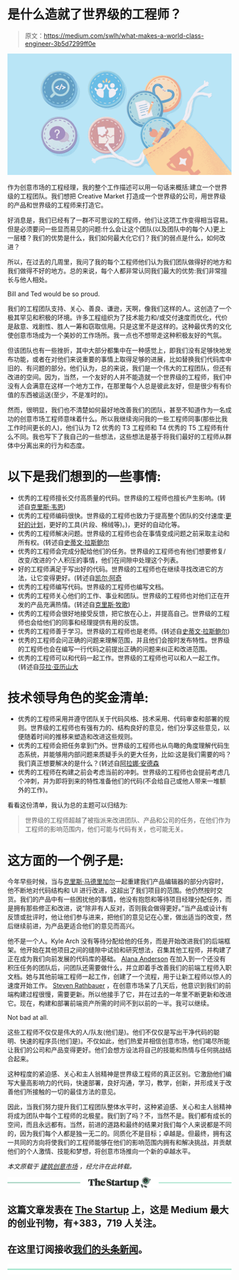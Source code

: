 # 是什么造就了世界级的工程师？

> 原文：<https://medium.com/swlh/what-makes-a-world-class-engineer-3b5d7299ff0e>

![](img/66744320c05617349c8015d631907710.png)

作为创意市场的工程经理，我的整个工作描述可以用一句话来概括:建立一个世界级的工程团队。我们想把 Creative Market 打造成一个世界级的公司，用世界级的产品和世界级的工程师来打造它。

好消息是，我们已经有了一群不可思议的工程师，他们让这项工作变得相当容易。但是必须要问一些显而易见的问题:什么会让这个团队(以及团队中的每个人)更上一层楼？我们的优势是什么，我们如何最大化它们？我们的弱点是什么，如何改进？

所以，在过去的几周里，我问了我的每个工程师他们认为我们团队做得好的地方和我们做得不好的地方。总的来说，每个人都非常认同我们最大的优势:我们非常擅长与他人相处。

Bill and Ted would be so proud.

我们的工程团队支持、关心、善良、谦逊，天啊，像我们这样的人。这创造了一个极其罕见和积极的环境。许多工程组织为了技术能力和/或交付速度而优化，代价是敌意、戏剧性、胜人一筹和窃取信用。只是这里不是这样的。这种最优秀的文化使创意市场成为一个美妙的工作场所。我一点也不想带走这种积极友好的气氛。

但该团队也有一些挫折，其中大部分都集中在一种感觉上，即我们没有足够快地发布功能，或者在对他们来说重要的事情上取得足够的进展，比如替换我们代码库中旧的、有问题的部分。他们认为，总的来说，我们是一个伟大的工程团队，但还有改进的空间。因为，当然，一个友好的人并不能造就一个世界级的工程师，我们中没有人会满意在这样一个地方工作，在那里每个人总是彼此友好，但是很少有有价值的东西被运送(至少，不是准时的)。

然而，很明显，我们也不清楚如何最好地改善我们的团队，甚至不知道作为一名成功的创意市场工程师意味着什么。所以我继续询问我的一些工程师同事(那些比我工作时间更长的人)，他们认为 T2 优秀的 T3 工程师和 T4 优秀的 T5 工程师有什么不同。我也写下了我自己的一些想法，这些想法是基于将我们最好的工程师从群体中分离出来的行为和态度。

# 以下是我们想到的一些事情:

*   优秀的工程师擅长交付高质量的代码。世界级的工程师也擅长产生影响。(转述自[克里斯·韦恩](https://medium.com/u/e06b4082f84d?source=post_page-----3b5d7299ff0e--------------------------------))
*   优秀的工程师编码很快。世界级的工程师也致力于提高整个团队的交付速度:[更好的计划](/p/31cf30ddc45b?source=linkShare-446999882f1a-1538483544)，更好的工具(片段、棉绒等)。)，更好的自动化等。
*   优秀的工程师解决问题。世界级的工程师也会在事情变成问题之前采取主动和所有权。(转述自[史蒂文·拉斯鲍尔](https://medium.com/u/d1f6c20ac388?source=post_page-----3b5d7299ff0e--------------------------------)
*   优秀的工程师会完成分配给他们的任务。世界级的工程师也有他们想要修复/改变/改进的个人积压的事情，他们在间隙中处理这个列表。
*   好的工程师满足于写出好的代码。世界级的工程师也在继续寻找改进它的方法，让它变得更好。(转述自[凯尔·阿奇](https://medium.com/u/b6a50c56e0e6?source=post_page-----3b5d7299ff0e--------------------------------)
*   优秀的工程师编写代码。世界级的工程师也编写文档。
*   优秀的工程师关心他们的工作、事业和团队。世界级的工程师也对他们正在开发的产品充满热情。(转述自[克里斯·牧歌](https://medium.com/u/bb9d6f60e922?source=post_page-----3b5d7299ff0e--------------------------------))
*   优秀的工程师会很好地接受反馈，把它放在心上，并提高自己。世界级的工程师也会给他们的同事和经理提供有用的反馈。
*   优秀的工程师善于学习。世界级的工程师也是老师。(转述自[史蒂文·拉斯鲍尔](https://medium.com/u/d1f6c20ac388?source=post_page-----3b5d7299ff0e--------------------------------))
*   优秀的工程师会问正确的问题来理解范围，并且他们会按时发布特性。世界级的工程师也会在编写一行代码之前提出正确的问题来纠正和改进范围。
*   优秀的工程师可以和代码一起工作。世界级的工程师也可以和人一起工作。(转述自[莎拉·亚历山大](https://medium.com/u/705465283dc5?source=post_page-----3b5d7299ff0e--------------------------------)

# 技术领导角色的奖金清单:

*   优秀的工程师采用并遵守团队关于代码风格、技术采用、代码审查和部署的规则。世界级的工程师也有强有力的、结构良好的意见，他们分享这些意见，以便随着时间的推移来塑造和改进这些规则。
*   优秀的工程师会把任务拿到门外。世界级的工程师也从鸟瞰的角度理解代码生态系统，并能够用内部问题来质疑手头的更大任务，比如:这是我们需要的吗？我们真正想要解决的是什么？(转述自[阿拉娜·安德森](https://medium.com/u/edefb54ab5f2?source=post_page-----3b5d7299ff0e--------------------------------)
*   优秀的工程师在构建之前会考虑当前的冲刺。世界级的工程师也会提前考虑几个冲刺，并为即将到来的特性准备他们的代码(不会给自己或他人带来一堆额外的工作)。

看看这份清单，我认为总的主题可以归结为:

> 世界级的工程师超越了被指派来改进团队、产品和公司的任务，在他们作为工程师的影响范围内，他们可能与代码有关，也可能无关。

# 这方面的一个例子是:

今年早些时候，当与[克里斯·马德里加尔](https://medium.com/u/bb9d6f60e922?source=post_page-----3b5d7299ff0e--------------------------------)一起重建我们产品编辑器的部分内容时，他不断地对代码结构和 UI 进行改进，这超出了我们项目的范围。他仍然按时交货。我们的产品中有一些困扰他的事情，他没有抱怨和等待项目经理分配任务，而是拥有那些修正和改进，说“除非有人反对，否则我会做得更好。”当产品或设计有反馈或批评时，他让他们参与进来，把他们的意见记在心里，做出适当的改变，然后继续前进，为产品更适合他们的意见而高兴。

他不是一个人。Kyle Arch 没有等待分配给他的任务，而是开始改进我们的后端框架。他开始在其他项目之间的缝隙中试验和研究想法，召集其他工程师，并构建了正在成为我们向前发展的代码库的基础。 [Alana Anderson](https://medium.com/u/edefb54ab5f2?source=post_page-----3b5d7299ff0e--------------------------------) 在加入到一个还没有积压任务的团队后，问团队还需要做什么，并立即着手改善我们的前端工程师入职文档。她与其他前端工程师一起工作，创建了一个流程，用于让新工程师以惊人的速度开始工作。 [Steven Rathbauer](https://medium.com/u/d1f6c20ac388?source=post_page-----3b5d7299ff0e--------------------------------) ，在创意市场呆了几天后，他意识到我们的前端构建过程很慢，需要更新。所以他接手了它，并在过去的一年里不断更新和改进它。现在，构建和部署前端资产所需的时间不到以前的一半。我可以继续。

Not bad at all.

这些工程师不仅仅是伟大的人/队友(他们是)。他们不仅仅是写出干净代码的聪明、快速的程序员(他们是)。不仅如此，他们热爱并相信创意市场，他们竭尽所能让我们的公司和产品变得更好。他们会想方设法将自己的技能和热情与任何挑战结合起来。

这种程度的紧迫感、关心和主人翁精神是世界级工程师的真正区别。它激励他们编写大量高影响力的代码，快速部署，良好沟通，学习，教学，创新，并形成关于改善他们所接触的一切的最佳方法的意见。

因此，当我们努力提升我们工程团队整体水平时，这种紧迫感、关心和主人翁精神将成为团队中每个工程师的北极星。我们到了吗？不，当然不是。我们都有成长的空间，而且永远都有。当然，前进的道路和最终的结果对我们每个人来说都是不同的，因为我们每个人都是独一无二的。同质化不是目标；卓越是。但最终，拥有这一共同的方向将使我们的工程师能够在他们的影响范围内拥有和解决挑战，并贡献他们的个人激情、技能和梦想，将创意市场推向一个新的卓越水平。

*本文原载于* [*建筑创意市场*](/building-creative-market/what-makes-a-world-class-engineer-557cc6d717cc) *，经允许在此转载。*

[![](img/308a8d84fb9b2fab43d66c117fcc4bb4.png)](https://medium.com/swlh)

## 这篇文章发表在 [The Startup](https://medium.com/swlh) 上，这是 Medium 最大的创业刊物，有+383，719 人关注。

## 在这里订阅接收[我们的头条新闻](http://growthsupply.com/the-startup-newsletter/)。

[![](img/b0164736ea17a63403e660de5dedf91a.png)](https://medium.com/swlh)
